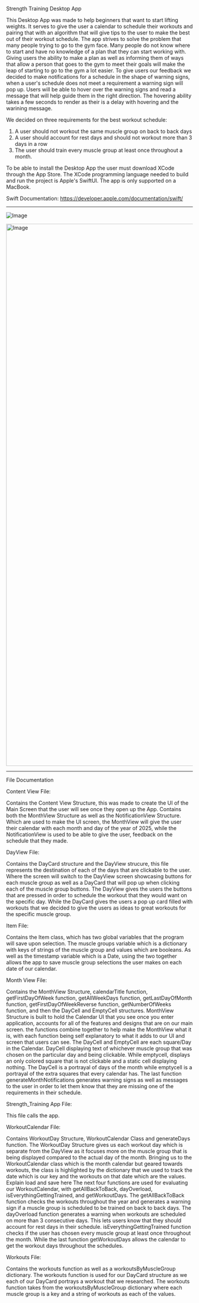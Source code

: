 Strength Training Desktop App


This Desktop App was made to help beginners that want to start lifting weights. It serves to give the user a calendar to schedule their workouts and pairing that with an algorithm that will
give tips to the user to make the best out of their workout schedule. The app strives to solve the problem that many people trying to go to the gym face. Many people do not know where 
to start and have no knowledge of a plan that they can start working with. Giving users the ability to make a plan as well as informing them of ways that allow a person that goes to the 
gym to meet their goals will make the leap of starting to go to the gym a lot easier.
To give users our feedback we decided to make notifications for a schedule in the shape of warning signs, when a user's schedule does not meet a requirement a warning sign will pop up. Users will be able to hover over the warning signs and read a message that will help guide them in the right direction. The hovering ability takes a few seconds to render as their is a delay with hovering and the warining message.

We decided on three requirements for the best workout schedule: 
1. A user should not workout the same muscle group on back to back days
2. A user should account for rest days and should not workout more than 3 days in a row
3. The user should train every muscle group at least once throughout a month.

To be able to install the Desktop App the user must download XCode through the App Store. The XCode programming language needed to build and run the project is Apple's SwiftUI. The app is only supported on a MacBook.

Swift Documentation:
https://developer.apple.com/documentation/swift/

___________________


![Image](https://github.com/user-attachments/assets/969da67f-3890-4549-8ee7-d932755b01a8)

<img width="1462" alt="Image" src="https://github.com/user-attachments/assets/ced00462-b5b8-4a14-b776-12341195c428" />

___________________

File Documentation


Content View File:

Contains the Content View Structure, this was made to create the UI of the Main Screen that the user will see once they open up the App. Contains both the MonthView Structure as well as the
NotificationView Structure. Which are used to make the UI screen, the MonthView will give the user their calendar with each month and day of the year of 2025, while the NotificationView is
used to be able to give the user, feedback on the schedule that they made.


DayView File:

Contains the DayCard structure and the DayView strucure, this file represents the destination of each of the days that are clickable to the user. Where the screen will switch to the DayView screen
showcasing buttons for each muscle group as well as a DayCard that will pop up when clicking each of the muscle group buttons. The DayView gives the users the buttons that are pressed in order to
schedule the workout that they would want on the specific day. While the DayCard gives the users a pop up card filled with workouts that we decided to give the users as ideas to great workouts
for the specific muscle group.



Item File:

Contains the Item class, which has two global variables that the program will save upon selection. The muscle groups variable which is a dictionary with keys of strings of the muscle group and
values which are booleans. As well as the timestamp variable which is a Date, using the two together allows the app to save muscle group selections the user makes on each date of our calendar.


Month View File:

Contains the MonthView Structure, calendarTitle function, getFirstDayOfWeek function, getAllWeekDays function, getLastDayOfMonth function, getFirstDayOfWeekReverse function, getNumberOfWeeks function,
and then the DayCell and EmptyCell structures. MonthView Structure is built to hold the Calendar UI that you see once you enter application, accounts for all of the features and designs that are
on our main screen. the functions combine together to help make the MonthView what it is, with each function being self explanatory to what it adds to our UI and screen that users can see. The
DayCell and EmptyCell are each square/Day in the Calendar. DayCell displaying text of whichever muscle group that was chosen on the particular day and being clickable. While emptycell, displays
an only colored square that is not clickable and a static cell displaying nothing. The DayCell is a portrayal of days of the month while emptycell is a portrayal of the extra squares that every calendar
has. The last function generateMonthNotifications generates warning signs as well as messages to the user in order to let them know that they are missing one of the requirements in their schedule.


Strength_Training App File:

This file calls the app.


WorkoutCalendar File:

Contains WorkoutDay Structure, WorkoutCalendar Class and generateDays function. The WorkoutDay Structure gives us each workout day which is separate from the DayView as it focuses more on
the muscle group that is being displayed compared to the actual day of the month. Bringing us to the WorkoutCalendar class which is the month calendar but geared towards workouts, the class
is highlighted by the dictionary that we used to track the date which is our key and the workouts on that date which are the values. Explain load and save here The next four functions are used for evaluating our WorkoutCalendar, with getAllBackToBack, dayOverload, isEverythingGettingTrained, and getWorkoutDays. The getAllBackToBack function checks the workouts throughout the year and generates a warning sign if a muscle group is scheduled to be trained on back to back days. The dayOverload function generates a warning when workouts are scheduled on more than 3 consecutive days. This lets users know that they should account for rest days in their schedule. isEverythingGettingTrained function checks if the user has chosen every muscle group at least once throughout the month. While the last function getWorkoutDays allows the calendar to get the workout days throughout the schedules.


Workouts File:

Contains the workouts function as well as a workoutsByMuscleGroup dictionary. The workouts function is used for our DayCard structure as we each of our DayCard portrays a workout that we researched.
The workouts function takes from the workoutsByMuscleGroup dictionary where each muscle group is a key and a string of workouts as each of the values.

